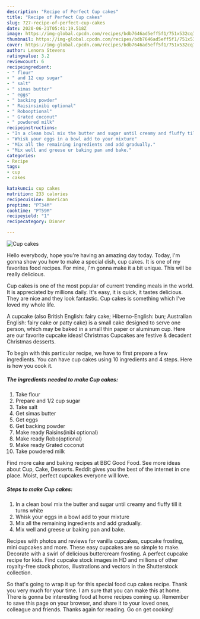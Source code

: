 ```yaml
---
description: "Recipe of Perfect Cup cakes"
title: "Recipe of Perfect Cup cakes"
slug: 727-recipe-of-perfect-cup-cakes
date: 2020-06-21T05:41:19.518Z
image: https://img-global.cpcdn.com/recipes/bdb7646ad5eff5f1/751x532cq70/cup-cakes-recipe-main-photo.jpg
thumbnail: https://img-global.cpcdn.com/recipes/bdb7646ad5eff5f1/751x532cq70/cup-cakes-recipe-main-photo.jpg
cover: https://img-global.cpcdn.com/recipes/bdb7646ad5eff5f1/751x532cq70/cup-cakes-recipe-main-photo.jpg
author: Lenora Stevens
ratingvalue: 3.2
reviewcount: 6
recipeingredient:
- " flour"
- " and 12 cup sugar"
- " salt"
- " simas butter"
- " eggs"
- " backing powder"
- " Raisinsinibi optional"
- " Robooptional"
- " Grated coconut"
- " powdered milk"
recipeinstructions:
- "In a clean bowl mix the butter and sugar until creamy and fluffy till it turns white"
- "Whisk your eggs in a bowl add to your mixture"
- "Mix all the remaining ingredients and add gradually."
- "Mix well and greese ur baking pan and bake."
categories:
- Recipe
tags:
- cup
- cakes

katakunci: cup cakes 
nutrition: 233 calories
recipecuisine: American
preptime: "PT34M"
cooktime: "PT59M"
recipeyield: "1"
recipecategory: Dinner

---
```



![Cup cakes](https://img-global.cpcdn.com/recipes/bdb7646ad5eff5f1/751x532cq70/cup-cakes-recipe-main-photo.jpg)

Hello everybody, hope you're having an amazing day today. Today, I'm gonna show you how to make a special dish, cup cakes. It is one of my favorites food recipes. For mine, I'm gonna make it a bit unique. This will be really delicious.

Cup cakes is one of the most popular of current trending meals in the world. It is appreciated by millions daily. It's easy, it is quick, it tastes delicious. They are nice and they look fantastic. Cup cakes is something which I've loved my whole life.

A cupcake (also British English: fairy cake; Hiberno-English: bun; Australian English: fairy cake or patty cake) is a small cake designed to serve one person, which may be baked in a small thin paper or aluminum cup. Here are our favorite cupcake ideas! Christmas Cupcakes are festive &amp; decadent Christmas desserts.


To begin with this particular recipe, we have to first prepare a few ingredients. You can have cup cakes using 10 ingredients and 4 steps. Here is how you cook it.

<!--inarticleads1-->

##### The ingredients needed to make Cup cakes:

1. Take  flour
1. Prepare  and 1/2 cup sugar
1. Take  salt
1. Get  simas butter
1. Get  eggs
1. Get  backing powder
1. Make ready  Raisins(inibi optional)
1. Make ready  Robo(optional)
1. Make ready  Grated coconut
1. Take  powdered milk


Find more cake and baking recipes at BBC Good Food. See more ideas about Cup, Cake, Desserts. Reddit gives you the best of the internet in one place. Moist, perfect cupcakes everyone will love. 

<!--inarticleads2-->

##### Steps to make Cup cakes:

1. In a clean bowl mix the butter and sugar until creamy and fluffy till it turns white
1. Whisk your eggs in a bowl add to your mixture
1. Mix all the remaining ingredients and add gradually.
1. Mix well and greese ur baking pan and bake.


Recipes with photos and reviews for vanilla cupcakes, cupcake frosting, mini cupcakes and more. These easy cupcakes are so simple to make. Decorate with a swirl of delicious buttercream frosting. A perfect cupcake recipe for kids. Find cupcake stock images in HD and millions of other royalty-free stock photos, illustrations and vectors in the Shutterstock collection. 

So that's going to wrap it up for this special food cup cakes recipe. Thank you very much for your time. I am sure that you can make this at home. There is gonna be interesting food at home recipes coming up. Remember to save this page on your browser, and share it to your loved ones, colleague and friends. Thanks again for reading. Go on get cooking!
